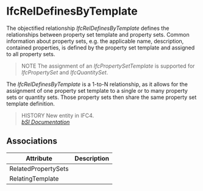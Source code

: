 IfcRelDefinesByTemplate
=======================
The objectified relationship _IfcRelDefinesByTemplate_ defines the
relationships between property set template and property sets. Common
information about property sets, e.g. the applicable name, description,
contained properties, is defined by the property set template and assigned to
all property sets.  
  
> NOTE  The assignment of an _IfcPropertySetTemplate_ is supported for
> _IfcPropertySet_ and _IfcQuantitySet_.  
  
The _IfcRelDefinesByTemplate_ is a 1-to-N relationship, as it allows for the
assignment of one property set template to a single or to many property sets
or quantity sets. Those property sets then share the same property set
template definition.  
  
> HISTORY  New entity in IFC4.  
[ _bSI
Documentation_](https://standards.buildingsmart.org/IFC/DEV/IFC4_2/FINAL/HTML/schema/ifckernel/lexical/ifcreldefinesbytemplate.htm)


Associations
------------
| Attribute           | Description   |
|---------------------|---------------|
| RelatedPropertySets |               |
| RelatingTemplate    |               |

